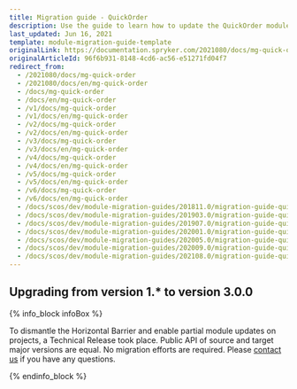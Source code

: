 ```yaml
---
title: Migration guide - QuickOrder
description: Use the guide to learn how to update the QuickOrder module.
last_updated: Jun 16, 2021
template: module-migration-guide-template
originalLink: https://documentation.spryker.com/2021080/docs/mg-quick-order
originalArticleId: 96f6b931-8148-4cd6-ac56-e51271fd04f7
redirect_from:
  - /2021080/docs/mg-quick-order
  - /2021080/docs/en/mg-quick-order
  - /docs/mg-quick-order
  - /docs/en/mg-quick-order
  - /v1/docs/mg-quick-order
  - /v1/docs/en/mg-quick-order
  - /v2/docs/mg-quick-order
  - /v2/docs/en/mg-quick-order
  - /v3/docs/mg-quick-order
  - /v3/docs/en/mg-quick-order
  - /v4/docs/mg-quick-order
  - /v4/docs/en/mg-quick-order
  - /v5/docs/mg-quick-order
  - /v5/docs/en/mg-quick-order
  - /v6/docs/mg-quick-order
  - /v6/docs/en/mg-quick-order
  - /docs/scos/dev/module-migration-guides/201811.0/migration-guide-quickorder.html
  - /docs/scos/dev/module-migration-guides/201903.0/migration-guide-quickorder.html
  - /docs/scos/dev/module-migration-guides/201907.0/migration-guide-quickorder.html
  - /docs/scos/dev/module-migration-guides/202001.0/migration-guide-quickorder.html
  - /docs/scos/dev/module-migration-guides/202005.0/migration-guide-quickorder.html
  - /docs/scos/dev/module-migration-guides/202009.0/migration-guide-quickorder.html
  - /docs/scos/dev/module-migration-guides/202108.0/migration-guide-quickorder.html
---
```


## Upgrading from version 1.* to version 3.0.0

{% info_block infoBox %}

To dismantle the Horizontal Barrier and enable partial module updates on projects, a Technical Release took place. Public API of source and target major versions are equal. No migration efforts are required. Please [contact us](https://spryker.com/en/support/) if you have any questions.

{% endinfo_block %}
